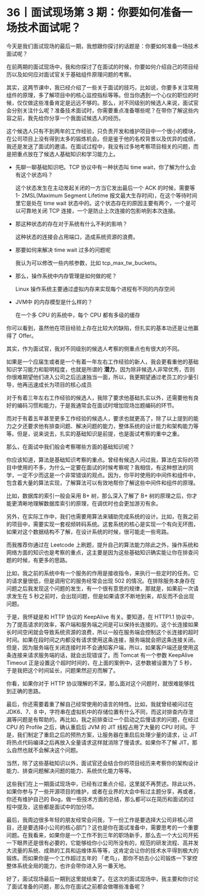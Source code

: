 # 36丨面试现场第 3 期：你要如何准备一场技术面试呢？

今天是我们面试现场的最后一期，我想跟你探讨的话题是：你要如何准备一场技术面试呢？

在前两期的面试现场中，我和你探讨了在面试的时候，你要如何介绍自己的项目经历以及如何应对面试官关于基础组件原理问题的考察。

其实，这两节课中，我已经介绍了一些关于面试的技巧，比如说，你要多关注常用组件的原理，多了解项目中的核心监控指标等等。但当你遇到一个心仪的职位的时候，仅仅做这些准备肯定是远远不够的。那么，对不同级别的候选人来说，面试官会分别关注什么呢？准备技术面试时，你需要重点准备哪些呢？在带你了解这些内容之前，我先给你分享一个我面试候选人的经历。

这个候选人只有不到两年的工作经验，只负责开发和维护项目中一个很小的模块，在公司项目上没有得到太多的锻炼机会。但是鉴于他的名校背景以及优异的成绩，我还是发送了面试的邀请。在面试过程中，我没有过多地考察项目相关的问题，而是把重点放在了候选人基础知识和学习能力上。

- 先聊一聊基础知识吧。TCP 协议中有一种状态叫 time wait，你了解为什么会有这个状态吗？

  这个状态发生在主动发起关闭的一方当它发出最后一个 ACK 的时候，需要等 1- 2MSL(Maximum Segment Lifetime 报文最大生存时间)，在这个等待时间里它是处在 time wait 状态中的。这个状态存在的原因主要有两个，一个是可以可靠地关闭 TCP 连接，一个是防止上次连接的包影响到本次连接。

- 那这种状态的存在对于系统有什么不利的影响？

  这种状态的连接会占用端口，造成系统资源的浪费。

- 那要如何来解决  time wait 过多的问题呢

  我认为可以修改一些内核参数，比如 tcp_max_tw_buckets。
  
- 那么，操作系统中内存管理是如何做的呢？

  Linux 操作系统主要通过虚拟内存来实现每个进程有不同的内存空间

- JVM中 的内存模型是什么样的？

  在一个多 CPU 的系统中，每个 CPU 都有多级的缓存

你可以看到，虽然他在项目经验上存在比较大的缺陷，但扎实的基本功还是让他赢得了 Offer。

其实，作为面试官，我对不同级别的候选人考察的侧重点也有很大的不同。

如果是一个应届生或者是一个有着一年左右工作经验的新人，我会更看重他的基础知识学习能力和聪明程度，也就是所谓的 **潜力**，因为除非候选人非常优秀，否则你很难期望他们进入公司之后迅速独当一面，所以，我更期望通过老员工的少量引导，他再迅速成长为项目的核心成员

对于有着三年左右工作经验的候选人，我除了要求他基础扎实以外，还需要他有良好的编码习惯和能力，于是我通常会在面试时增加现场岀题编码的环节。

而对于有着五年甚至更多工作经验的候选人，要求也就更高了，除了以上提到的能力之夕还要求他有排查问题、解决问题的能力，整体系统的设计能力和架构能力等等。但是，说来说去，扎实的基础知识是前提，也是面试考察的重中之重。

那么，在面试中我们般会考察哪些方面的基础知识呢？

你应该知道，算法是基础知识考察的重点。曾经有候选人问过我，算法在实际的项目中使用的不多，为什么一定要在面试的时候考察呢？我相信，有这种想法的同学，一定不少而这是一个非常错误的观点。因为，你平时使用的中间件和组件中，包含着大量的算法实现，了解算法可以有效地帮你了解这些中间件和组件的原理。

比如，数据库的索引一般会采用 B+ 树，那么深入了解了 B+ 树的原理之后，你才能更清晰地理解数据库索引的原理，在调优时也会更加游刃有余。

另外，在实际工作中，我们也需要用算法来辅助完成系统的设计。比如，在我之前的项目中，需要实现一套视频转码系统。这套系统的核心是实现一个有向无环图，如果对这个数据结构不了解，在设计系统的时候，很可能走一些弯路。

而我推荐你通过在 Leetcode 上刷题，提升自己的算法能力除此之外，操作系统和网络方面的知识也是考察的重点，这主要是因为这些基础知识确实能让你在排查问题的时候，有更多的思路。

比如，我之前的系统中有一个服务的作用是接收指令，来执行一些定时的任务。它的请求量很低，但是调用它的服务经常会出现 502 的情况。在排除服务本身存在问题之后我发现这个问题的发生，有一个很有意思的规律，那就是，如果前一次请求发生在 5 秒之前时，会出现问题，但是如果请求不断地到来，却反而不会出现问题。

于是，我怀疑是和 HTTP 协议的 KeepAlive 有关。要知道，在 HTTP1.1 协议中，为了提高请求的效率，客户端和服务端之间是可以保持长连接的。这个长连接如果长时间空闲就会导致系统资源的浪费，所以一般在服务端会控制这个长连接的超时时间。如果在段时间之内都没有请求使用这条连接，服务端就会把这条连接关闭。但是，因为服务端在关闭连接时并不会通知客户端，所以，如果客户端还是使用这条连接来请求服务端的话，就会出现错误了。而
Tomcat 有一个参数 KeepAlive Timeout 正是设置这个超时时间的，在上面的案例中，这参数被设置为了 5 秒，于是我把这个时间延长，问题果然迎刃而解了。

你看，如果你对于 HTTP 协议理解的不深，那么面对这个问题时，就很难能够找到正确的思路。

最后，你还需要着重了解自己经常使用的语言的特性。比如，我就曾经被问过在 JDK6、7、8 中，字符串在虚拟机中的存储位置有什么不同，而这对排查内存泄漏等问题是有帮助的。再比如，我之前排查过一个启动之后慢请求的问题，在经过 CPU 的 Profile 之后，确认重启后 JVM 的 JIT 线程占用了大量的 CPU 时间。于是，我们制定了重启之后的预热方案，让服务器在重启后处理少量的请求，让 JIT 将热点代码编译之后再放入全量请求这样就消除了慢请求。如果你不了解 JIT，那么自然也就不会解决这个问题。

当然，除了这些基础知识以外，面试官还会结合你的项目经历来考察你的架构设计能力、排查问题解决问题的能力、系统优化能力等等。

这些我们在上一期面试现场中，已经有过重点介绍，这里就不再赘述。除此以外，如果你参与了一些开源项目的维护，或者在业界的大会中有过主题分享，再或者，你还有维护自己的 Bog，做一些技术方面的总结，那么都可以在简历和面试的过程中提及，这些都是面试中的加分项。

最后，我周边很多年轻的朋友经常会问我，下一份工作是要选择大公司非核心项目，还是要选择小公司的核心部门？这也是你在面试准备中，需要思考的一个重要问题。在我看来，如果你是一个工作不到三年的职场新手，那么去一个大公司开拓一下眼界还是很有必要的，它能够给你小公司所没有的，规范的研发流程、高并发大流量的系统、成熟的工具和运维体系等等，这肯定会让你的技术水平得到极大的锻炼。而如果你是一个工作超过五年的 「老鸟」，那你不妨去小公司锻炼一下掌控整体系统全局的能力，也许会带你进入另一番天地。

好了，面试现场最后一期到这里就结束了。在这次的面试现场中，我主要和你讨论了面试准备的问题，那么你在面试之前都会做哪些准备呢？
